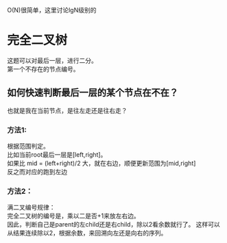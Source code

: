 O(N)很简单，这里讨论lgN级别的
# 完全二叉树
这题可以对最后一层，进行二分。  
第一个不存在的节点编号。  
## 如何快速判断最后一层的某个节点在不在？
也就是我在当前节点，是往左走还是往右走？
### 方法1:
根据范围判定。  
比如当前root最后一层是[left,right]。  
如果比 mid = (left+right)/2 大，就在右边，顺便更新范围为[mid,right]  
反之而对应的跑到左边
### 方法2：
满二叉编号规律：  
完全二叉树的编号是，乘以二是否+1来放左右边。  
因此，判断自己是parent的左child还是右child，除以2看余数就行了。
这样可以从结果连续除以2，根据余数，来回溯向左还是向右的序列。